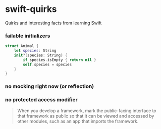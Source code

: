 # swift-quirks
Quirks and interesting facts from learning Swift

### failable initializers
```swift
struct Animal {
    let species: String
    init?(species: String) {
        if species.isEmpty { return nil }
        self.species = species
    }
}
```
### no mocking right now (or reflection)

### no protected access modifier
> When you develop a framework, mark the public-facing interface to that framework as public so that it can be viewed and accessed by other modules, such as an app that imports the framework.
